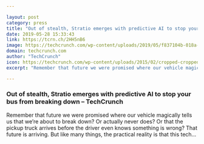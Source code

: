 ```yaml
---

layout: post
category: press
title: "Out of stealth, Stratio emerges with predictive AI to stop your bus from breaking down"
date: 2019-05-28 15:33:43
link: https://tcrn.ch/2HH5nB6
image: https://techcrunch.com/wp-content/uploads/2019/05/f837104b-018a-45f0-8ae8-de88e6b3279b-1.jpg?w=533
domain: techcrunch.com
author: "TechCrunch"
icon: https://techcrunch.com/wp-content/uploads/2015/02/cropped-cropped-favicon-gradient.png?w=180
excerpt: "Remember that future we were promised where our vehicle magically tells us that we’re about to break down? Or actually never does? Or that the pickup truck arrives before the driver even knows something is wrong? That future is arriving. But like many things, the practical reality is that this tech…"

---
```


### Out of stealth, Stratio emerges with predictive AI to stop your bus from breaking down – TechCrunch

Remember that future we were promised where our vehicle magically tells us that we’re about to break down? Or actually never does? Or that the pickup truck arrives before the driver even knows something is wrong? That future is arriving. But like many things, the practical reality is that this tech…